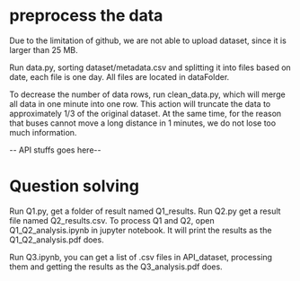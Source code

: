# preprocess the data

Due to the limitation of github, we are not able to upload dataset, since it is larger than 25 MB.

Run data.py, sorting dataset/metadata.csv and splitting it into files based on date, each file is one day. All files are located in dataFolder.

To decrease the number of data rows, run clean_data.py, which will merge all data in one minute into one row. This action will truncate the data to approximately 1/3 of the original dataset. At the same time, for the reason that buses cannot move a long distance in 1 minutes, we do not lose too much information.

-- API stuffs goes here-- 

# Question solving

Run Q1.py, get a folder of result named Q1_results.
Run Q2.py get a result file named Q2_results.csv.
To process Q1 and Q2, open Q1_Q2_analysis.ipynb in jupyter notebook. It will print the results as the Q1_Q2_analysis.pdf does.

Run Q3.ipynb, you can get a list of .csv files in API_dataset, processing them and getting the results as the Q3_analysis.pdf does.
